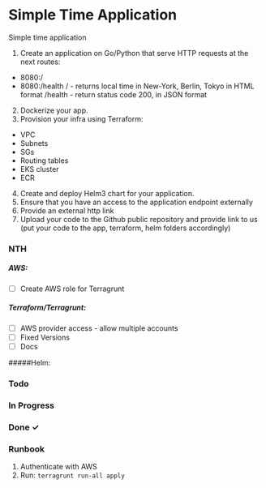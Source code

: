 # Simple Time Application
Simple time application
1) Create an application on Go/Python that serve HTTP requests at the next routes:
- 8080:/
- 8080:/health
/ - returns local time in New-York, Berlin, Tokyo in HTML format
/health - return status code 200, in JSON format
2) Dockerize your app.
3) Provision your infra using Terraform:
- VPC
- Subnets
- SGs
- Routing tables
- EKS cluster
- ECR
4) Create and deploy Helm3 chart for your application.
5) Ensure that you have an access to the application endpoint externally
6) Provide an external http link
7) Upload your code to the Github public repository and provide link to us (put your code to the app, terraform, helm folders accordingly)

### NTH
##### AWS:
- [ ] Create AWS role for Terragrunt

##### Terraform/Terragrunt:
- [ ] AWS provider access - allow multiple accounts
- [ ] Fixed Versions
- [ ] Docs

#####Helm:


### Todo 

### In Progress

### Done ✓

### Runbook
1. Authenticate with AWS
2. Run: ```terragrunt run-all apply```